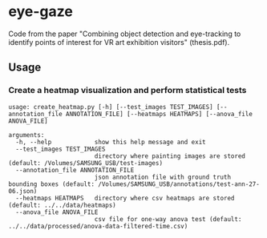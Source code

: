 # eye-gaze

Code from the paper "Combining object detection and eye-tracking to identify points of interest for VR art exhibition visitors" (thesis.pdf).

## Usage

### Create a heatmap visualization and perform statistical tests

```
usage: create_heatmap.py [-h] [--test_images TEST_IMAGES] [--annotation_file ANNOTATION_FILE] [--heatmaps HEATMAPS] [--anova_file ANOVA_FILE]

arguments:
  -h, --help            show this help message and exit
  --test_images TEST_IMAGES
                        directory where painting images are stored (default: /Volumes/SAMSUNG_USB/test-images)
  --annotation_file ANNOTATION_FILE
                        json annotation file with ground truth bounding boxes (default: /Volumes/SAMSUNG_USB/annotations/test-ann-27-06.json)
  --heatmaps HEATMAPS   directory where csv heatmaps are stored (default: ../../data/heatmaps)
  --anova_file ANOVA_FILE
                        csv file for one-way anova test (default: ../../data/processed/anova-data-filtered-time.csv)

```
